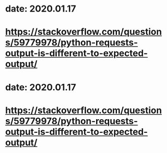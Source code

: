 # date: 2020.01.17
# https://stackoverflow.com/questions/59779978/python-requests-output-is-different-to-expected-output/
# date: 2020.01.17
# https://stackoverflow.com/questions/59779978/python-requests-output-is-different-to-expected-output/
